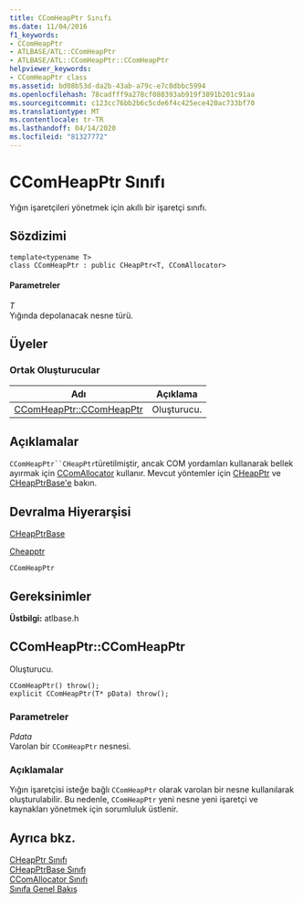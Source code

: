 ```yaml
---
title: CComHeapPtr Sınıfı
ms.date: 11/04/2016
f1_keywords:
- CComHeapPtr
- ATLBASE/ATL::CComHeapPtr
- ATLBASE/ATL::CComHeapPtr::CComHeapPtr
helpviewer_keywords:
- CComHeapPtr class
ms.assetid: bd08b53d-da2b-43ab-a79c-e7c8dbbc5994
ms.openlocfilehash: 78cadfff9a278cf080393ab919f3891b201c91aa
ms.sourcegitcommit: c123cc76bb2b6c5cde6f4c425ece420ac733bf70
ms.translationtype: MT
ms.contentlocale: tr-TR
ms.lasthandoff: 04/14/2020
ms.locfileid: "81327772"
---
```

# <a name="ccomheapptr-class"></a>CComHeapPtr Sınıfı

Yığın işaretçileri yönetmek için akıllı bir işaretçi sınıfı.

## <a name="syntax"></a>Sözdizimi

```
template<typename T>
class CComHeapPtr : public CHeapPtr<T, CComAllocator>
```

#### <a name="parameters"></a>Parametreler

*T*<br/>
Yığında depolanacak nesne türü.

## <a name="members"></a>Üyeler

### <a name="public-constructors"></a>Ortak Oluşturucular

|Adı|Açıklama|
|----------|-----------------|
|[CComHeapPtr::CComHeapPtr](#ccomheapptr)|Oluşturucu.|

## <a name="remarks"></a>Açıklamalar

`CComHeapPtr``CHeapPtr`türetilmiştir, ancak COM yordamları kullanarak bellek ayırmak için [CComAllocator](../../atl/reference/ccomallocator-class.md) kullanır. Mevcut yöntemler için [CHeapPtr](../../atl/reference/cheapptr-class.md) ve [CHeapPtrBase'e](../../atl/reference/cheapptrbase-class.md) bakın.

## <a name="inheritance-hierarchy"></a>Devralma Hiyerarşisi

[CHeapPtrBase](../../atl/reference/cheapptrbase-class.md)

[Cheapptr](../../atl/reference/cheapptr-class.md)

`CComHeapPtr`

## <a name="requirements"></a>Gereksinimler

**Üstbilgi:** atlbase.h

## <a name="ccomheapptrccomheapptr"></a><a name="ccomheapptr"></a>CComHeapPtr::CComHeapPtr

Oluşturucu.

```
CComHeapPtr() throw();
explicit CComHeapPtr(T* pData) throw();
```

### <a name="parameters"></a>Parametreler

*Pdata*<br/>
Varolan bir `CComHeapPtr` nesnesi.

### <a name="remarks"></a>Açıklamalar

Yığın işaretçisi isteğe bağlı `CComHeapPtr` olarak varolan bir nesne kullanılarak oluşturulabilir. Bu nedenle, `CComHeapPtr` yeni nesne yeni işaretçi ve kaynakları yönetmek için sorumluluk üstlenir.

## <a name="see-also"></a>Ayrıca bkz.

[CHeapPtr Sınıfı](../../atl/reference/cheapptr-class.md)<br/>
[CHeapPtrBase Sınıfı](../../atl/reference/cheapptrbase-class.md)<br/>
[CComAllocator Sınıfı](../../atl/reference/ccomallocator-class.md)<br/>
[Sınıfa Genel Bakış](../../atl/atl-class-overview.md)
